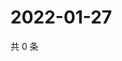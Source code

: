 # 2022-01-27

共 0 条

<!-- BEGIN WEIBO -->
<!-- 最后更新时间 Thu Jan 27 2022 07:13:54 GMT+0800 (China Standard Time) -->

<!-- END WEIBO -->
